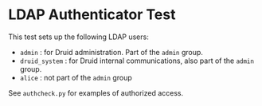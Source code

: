 # LDAP Authenticator Test

This test sets up the following LDAP users:

- `admin` : for Druid administration. Part of the `admin` group.
- `druid_system` : for Druid internal communications, also part of the `admin` group.
- `alice` : not part of the `admin` group

See `authcheck.py` for examples of authorized access.
